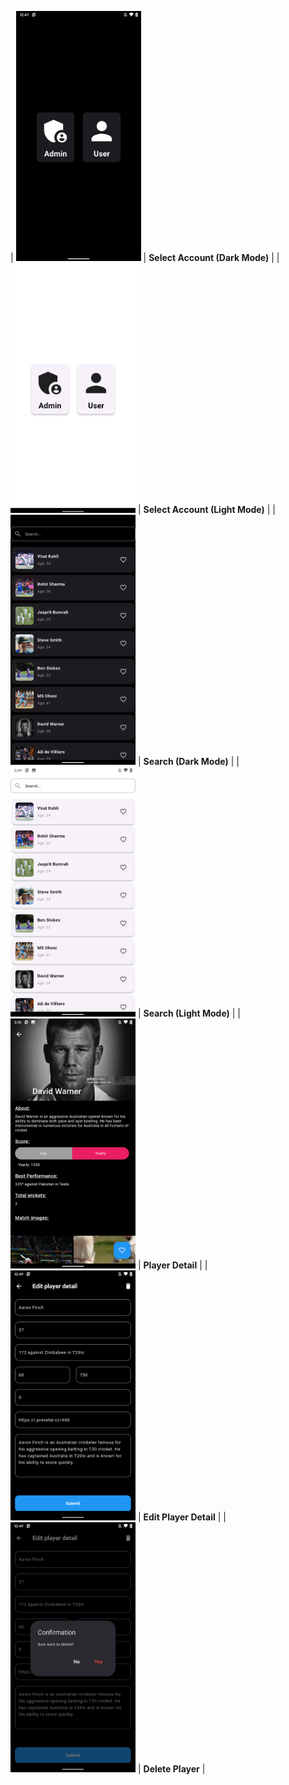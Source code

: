 | <img src="/assets/screen_shots/select_account_dark.png" alt="fishy" width="200px" class="bg-primary"> | **Select Account (Dark Mode)** |
| <img src="/assets/screen_shots/select_account_light.png" alt="fishy" width="200px" class="bg-primary"> | **Select Account (Light Mode)** |
| <img src="/assets/screen_shots/search_dark.png" alt="fishy" width="200px" class="bg-primary"> | **Search (Dark Mode)**         |
| <img src="/assets/screen_shots/search_light.png" alt="fishy" width="200px" class="bg-primary"> | **Search (Light Mode)**         |
| <img src="/assets/screen_shots/player_detail.png" alt="fishy" width="200px" class="bg-primary"> | **Player Detail**               |
| <img src="/assets/screen_shots/edit_player_detail.png" alt="fishy" width="200px" class="bg-primary"> | **Edit Player Detail**          |
| <img src="/assets/screen_shots/delete.png" alt="fishy" width="200px" class="bg-primary"> | **Delete Player**               |
